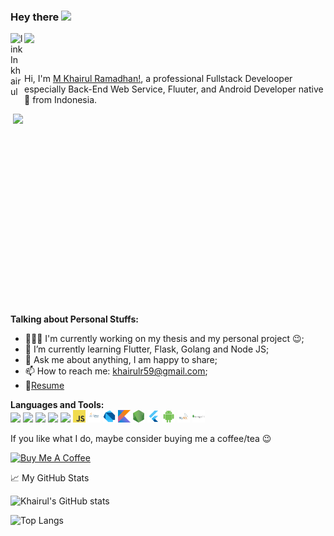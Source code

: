 ### Hey there <img src="https://media.giphy.com/media/hvRJCLFzcasrR4ia7z/giphy.gif" width="25px">
<a href="https://linkedin.com/in/mkhairulramadhan">
  <img align="left" alt="linkIn khairul" width="22px" src="https://raw.githubusercontent.com/peterthehan/peterthehan/master/assets/linkedin.svg" />
</a>
<a href="#">
  <img align="left" alt="" width="22px" src="https://raw.githubusercontent.com/peterthehan/peterthehan/master/assets/spotify.svg" />
</a>
<a href="#">
  <img align="left" alt="" width="22px" src="https://www.freepnglogos.com/uploads/logo-website-png/logo-website-website-icon-with-png-and-vector-format-for-unlimited-22.png" />
</a>
<a href="https://www.instagram.com/m.khairul_ramadhan/">
  <img align="left" alt="" width="22px" src="https://external-content.duckduckgo.com/iu/?u=https%3A%2F%2F3fx0jd1u9yzc2sxyq72x5wyo-wpengine.netdna-ssl.com%2Fsoutheast-michigan%2Fwp-content%2Fuploads%2Fsites%2F15%2F2018%2F11%2Flogo-instagram-png-13549.png&f=1&nofb=1" />
</a>
<a href="#">
  <img align="left" alt="" width="22px" src="https://external-content.duckduckgo.com/iu/?u=https%3A%2F%2Fmaxcdn.icons8.com%2FShare%2Ficon%2FMedia_Control%2Fyoutube_play1600.png&f=1&nofb=1" />
</a>

![](https://visitor-badge.glitch.me/badge?page_id=MKhairulRamadhan.MKhairulRamadhan)

<br />

Hi, I'm [M Khairul Ramadhan!](https://github.com/MKhairulRamadhan), a professional Fullstack Develooper especially Back-End Web Service, Fluuter, and Android Developer native 🚀 from Indonesia.

  <img align="right" alt="
  " src="https://images.squarespace-cdn.com/content/v1/5769fc401b631bab1addb2ab/1541580611624-TE64QGKRJG8SWAIUS7NS/coding-freak.gif" width="500" height="320" />
  
**Talking about Personal Stuffs:**

- 👨🏽‍💻 I'm currently working on my thesis and my personal project :wink:;
- 🌱 I’m currently learning Flutter, Flask, Golang and Node JS; 
- 💬 Ask me about anything, I am happy to share;
- 📫 How to reach me: [khairulr59@gmail.com](https://mail.google.com/mail/?view=cm&fs=1&to=khairulr59@gmail.com);
- 📝[Resume](https://github.com/MkhairulRamadhan/MKhairulRamadhan)

**Languages and Tools:**  
<code><img height="20" src="https://external-content.duckduckgo.com/iu/?u=https%3A%2F%2Fupload.wikimedia.org%2Fwikipedia%2Fcommons%2Fthumb%2F9%2F9a%2FLaravel.svg%2F1200px-Laravel.svg.png&f=1&nofb=1"></code>
<code><img height="20" src="https://external-content.duckduckgo.com/iu/?u=https%3A%2F%2Fcdn.freebiesupply.com%2Flogos%2Flarge%2F2x%2Fcodeigniter-logo-png-transparent.png&f=1&nofb=1"></code>
<code><img height="20" src="https://external-content.duckduckgo.com/iu/?u=https%3A%2F%2Fupload.wikimedia.org%2Fwikipedia%2Fcommons%2Fthumb%2F9%2F95%2FVue.js_Logo_2.svg%2F1200px-Vue.js_Logo_2.svg.png&f=1&nofb=1"></code>
<code><img height="20" src="https://external-content.duckduckgo.com/iu/?u=https%3A%2F%2Flogos-download.com%2Fwp-content%2Fuploads%2F2016%2F10%2FPython_logo_icon.png&f=1&nofb=1"></code>
<code><img height="20" src="https://www.kindpng.com/picc/m/188-1882416_flask-python-logo-hd-png-download.png"></code>
<code><img height="20" src="https://raw.githubusercontent.com/github/explore/80688e429a7d4ef2fca1e82350fe8e3517d3494d/topics/javascript/javascript.png"></code>
<code><img height="20" src="https://raw.githubusercontent.com/github/explore/80688e429a7d4ef2fca1e82350fe8e3517d3494d/topics/java/java.png"></code>
<code><img height="20" src="https://raw.githubusercontent.com/github/explore/80688e429a7d4ef2fca1e82350fe8e3517d3494d/topics/dart/dart.png"></code>
<code><img height="20" src="https://raw.githubusercontent.com/github/explore/5c058a388828bb5fde0bcafd4bc867b5bb3f26f3/topics/kotlin/kotlin.png"></code>
<code><img height="20" src="https://raw.githubusercontent.com/github/explore/80688e429a7d4ef2fca1e82350fe8e3517d3494d/topics/nodejs/nodejs.png"></code>
<code><img height="20" src="https://raw.githubusercontent.com/github/explore/80688e429a7d4ef2fca1e82350fe8e3517d3494d/topics/flutter/flutter.png"></code>
<code><img height="20" src="https://raw.githubusercontent.com/github/explore/80688e429a7d4ef2fca1e82350fe8e3517d3494d/topics/android/android.png"></code>
<code><img height="20" src="https://raw.githubusercontent.com/github/explore/80688e429a7d4ef2fca1e82350fe8e3517d3494d/topics/mysql/mysql.png"></code>
<code><img height="20" src="https://raw.githubusercontent.com/github/explore/80688e429a7d4ef2fca1e82350fe8e3517d3494d/topics/mongodb/mongodb.png"></code>

If you like what I do, maybe consider buying me a coffee/tea :wink:

<a href="" target="_blank"><img src="https://cdn.buymeacoffee.com/buttons/v2/default-red.png" alt="Buy Me A Coffee" width="150" ></a>

📈 My GitHub Stats

![Khairul's GitHub stats](https://github-readme-stats.vercel.app/api?username=MKhairulRamadhan&show_icons=true&theme=dark)

![Top Langs](https://github-readme-stats.vercel.app/api/top-langs/?username=MKhairulRamadhan&theme=radical)

